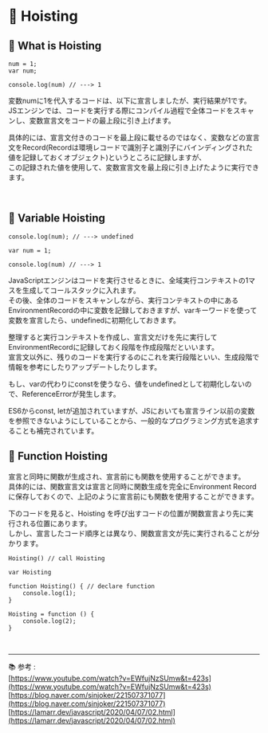 # 🔑 Hoisting

## 📌 What is Hoisting

```
num = 1;
var num;

console.log(num) // ---> 1 
```

変数numに1を代入するコードは、以下に宣言しましたが、実行結果が1です。<br>
JSエンジンでは、コードを実行する際にコンパイル過程で全体コードをスキャンし、変数宣言文をコードの最上段に引き上げます。

具体的には、宣言文付きのコードを最上段に載せるのではなく、変数などの宣言文をRecord(Recordは環境レコードで識別子と識別子にバインディングされた値を記録しておくオブジェクト)というところに記録しますが、<br>
この記録された値を使用して、変数宣言文を最上段に引き上げたように実行できます。

<br>

## 📌 Variable Hoisting

```
console.log(num); // ---> undefined

var num = 1;

console.log(num) // ---> 1 
```

JavaScriptエンジンはコードを実行させるときに、全域実行コンテキストの1マスを生成してコールスタックに入れます。<br>
その後、全体のコードをスキャンしながら、実行コンテキストの中にあるEnvironmentRecordの中に変数を記録しておきますが、varキーワードを使って変数を宣言したら、undefinedに初期化しておきます。<br>

整理すると実行コンテキストを作成し、宣言文だけを先に実行してEnvironmentRecordに記録しておく段階を作成段階だといいます。<br>
宣言文以外に、残りのコードを実行するのにこれを実行段階といい、生成段階で情報を参考にしたりアップデートしたりします。

もし、varの代わりにconstを使うなら、値をundefinedとして初期化しないので、ReferenceErrorが発生します。

ES6からconst, letが追加されていますが、JSにおいても宣言ライン以前の変数を参照できないようにしていることから、一般的なプログラミング方式を追求することも補完されています。

## 📌 Function Hoisting

宣言と同時に関数が生成され、宣言前にも関数を使用することができます。<br>
具体的には、関数宣言文は宣言と同時に関数生成を完全にEnvironment Recordに保存しておくので、上記のように宣言前にも関数を使用することができます。

下のコードを見ると、Hoisting を呼び出すコードの位置が関数宣言より先に実行される位置にあります。<br>
しかし、宣言したコード順序とは異なり、関数宣言文が先に実行されることが分かります。

```
Hoisting() // call Hoisting

var Hoisting

function Hoisting() { // declare function
    console.log(1);
}

Hoisting = function () {
    console.log(2);
}
```

<br>

---

📚 参考 : <br>
[https://www.youtube.com/watch?v=EWfujNzSUmw&t=423s](https://www.youtube.com/watch?v=EWfujNzSUmw&t=423s)
<br>
[https://blog.naver.com/sinjoker/221507371077](https://blog.naver.com/sinjoker/221507371077)
<br>
[https://lamarr.dev/javascript/2020/04/07/02.html](https://lamarr.dev/javascript/2020/04/07/02.html)